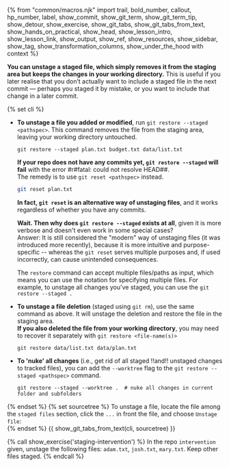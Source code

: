 {% from "common/macros.njk" import trail, bold_number, callout, hp_number, label, show_commit, show_git_term, show_git_term_tip, show_detour, show_exercise, show_git_tabs, show_git_tabs_from_text, show_hands_on_practical, show_head, show_lesson_intro, show_lesson_link, show_output, show_ref, show_resources, show_sidebar, show_tag, show_transformation_columns, show_under_the_hood with context %}

 **You can unstage a staged file, which simply removes it from the staging area but keeps the changes in your working directory.** This is useful if you later realise that you don’t actually want to include a staged file in the next commit — perhaps you staged it by mistake, or you want to include that change in a later commit.

{% set cli %} <!-- ------ start: Git Tabs --------------->
* **To unstage a file you added or modified**, run `git restore --staged <pathspec>`. This command removes the file from the staging area, leaving your working directory untouched.
  ```bash{highlight-lines="1['restore --staged']"}
  git restore --staged plan.txt budget.txt data/list.txt
  ```
  <box type="warning" seamless>

  **If your repo does not have any commits yet, `git restore --staged` will fail** with the error #r#fatal: could not resolve HEAD##.<br>
  The remedy is to use `git reset <pathspec>` instead.
  ```bash
  git reset plan.txt
  ```
  **In fact, `git reset` is an alternative way of unstaging files**, and it works regardless of whether you have any commits.

  **Wait. Then why does `git restore --staged` exists at all**, given it is more verbose and doesn't even work in some special cases?<br>
  Answer: It is still considered the "modern" way of unstaging files (it was introduced more recently), because it is more intuitive and purpose-specific -- whereas the `git reset` serves multiple purposes and, if used incorrectly, can cause unintended consequences.
  </box>
  <box type="tip" seamless>

  The `restore` command can accept multiple files/paths as input, which means you can use the <trigger trigger="click" for="modal:unstaging-protipMultipleFilesNotation">notation for specifying multiple files</trigger>. For example, to unstage all changes you've staged, you can use the `git restore --staged .`
  </box>
* **To unstage a file deletion** (staged using `git rm`), use the same command as above. It will unstage the deletion and restore the file in the staging area.<br>
  **If you also deleted the file from your working directory**, you may need to recover it separately with `git restore <file-name(s)>`
  ```bash{highlight-lines="1['restore']"}
  git restore data/list.txt data/plan.txt
  ```

* **To 'nuke' all changes** (i.e., get rid of all staged !!and!! unstaged changes to tracked files), you can add the `--worktree` flag to the `git restore --staged <pathspec>` command.
  ```bash{highlight-lines="1['--worktree']"}
  git restore --staged --worktree .  # nuke all changes in current folder and subfolders
  ```

<modal large header="" id="modal:unstaging-protipMultipleFilesNotation">
  <include src="../common/protip-multiple-files-notation-fragment.md" />
</modal>

{% endset %}
{% set sourcetree %}
To unstage a file, locate the file among the `staged files` section, click the `...` in front the file, and choose `Unstage file`:<br>
<pic src="images/sourcetreeUnstageFile.png"/>
{% endset %}
{{ show_git_tabs_from_text(cli, sourcetree) }}
<!-- ------ end: Git Tabs -------------------------------->

{% call show_exercise('staging-intervention') %}
In the repo `intervention` given, unstage the following files: `adam.txt`, `josh.txt`, `mary.txt`.
Keep other files staged.
{% endcall %} <!-- show_exercise -->
